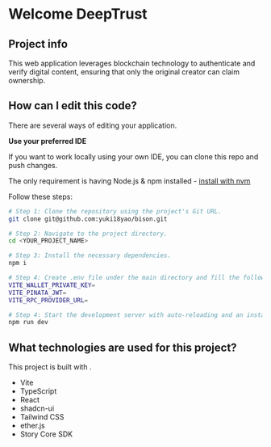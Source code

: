 # Welcome DeepTrust

## Project info
This web application leverages blockchain technology to authenticate and verify digital content, ensuring that only the original creator can claim ownership.

## How can I edit this code?

There are several ways of editing your application.

**Use your preferred IDE**

If you want to work locally using your own IDE, you can clone this repo and push changes.

The only requirement is having Node.js & npm installed - [install with nvm](https://github.com/nvm-sh/nvm#installing-and-updating)

Follow these steps:

```sh
# Step 1: Clone the repository using the project's Git URL.
git clone git@github.com:yuki18yao/bison.git

# Step 2: Navigate to the project directory.
cd <YOUR_PROJECT_NAME>

# Step 3: Install the necessary dependencies.
npm i

# Step 4: Create .env file under the main directory and fill the following API keys
VITE_WALLET_PRIVATE_KEY=
VITE_PINATA_JWT=
VITE_RPC_PROVIDER_URL=

# Step 4: Start the development server with auto-reloading and an instant preview.
npm run dev
```

## What technologies are used for this project?

This project is built with .

- Vite
- TypeScript
- React
- shadcn-ui
- Tailwind CSS
- ether.js
- Story Core SDK